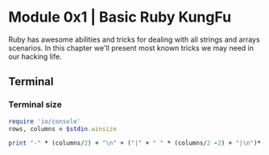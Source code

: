 # Module 0x1 | Basic Ruby KungFu

Ruby has awesome abilities and tricks for dealing with all strings and arrays scenarios. In this chapter we'll present most known tricks we may need in our hacking life.


## Terminal 

### Terminal size 

```ruby
require 'io/console'
rows, columns = $stdin.winsize

print "-" * (columns/2) + "\n" + ("|" + " " * (columns/2 -2) + "|\n")* (rows / 2) + "-" * (columns/2) + "\n"
```


